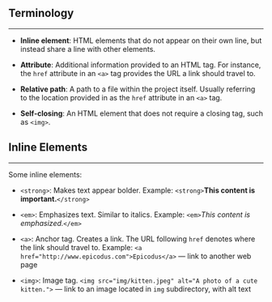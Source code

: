## Terminology
<hr />

* **Inline element**:  HTML elements that do not appear on their own line, but instead share a line with other elements.

* **Attribute**:  Additional information provided to an HTML tag. For instance, the `href` attribute in an `<a>` tag provides the URL a link should travel to.

* **Relative path**:  A path to a file within the project itself. Usually referring to the location provided in as the `href` attribute in an `<a>` tag.

* **Self-closing**:  An HTML element that does not require a closing tag, such as `<img>`.

## Inline Elements
<hr />
Some inline elements:

 * `<strong>`:  Makes text appear bolder. Example: `<strong>`**This content is important.**`</strong>`

 * `<em>`:  Emphasizes text. Similar to italics. Example:  `<em>`_This content is emphasized._`</em>`

 * `<a>`:  Anchor tag. Creates a link. The URL following `href` denotes where the link should travel to.  Example:  `<a href="http://www.epicodus.com">Epicodus</a>` — link to another web page

 * `<img>`:  Image tag. `<img src="img/kitten.jpeg" alt="A photo of a cute kitten.">` — link to an image located in `img` subdirectory, with alt text
